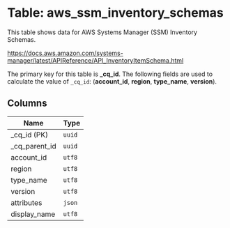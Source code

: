 # Table: aws_ssm_inventory_schemas

This table shows data for AWS Systems Manager (SSM) Inventory Schemas.

https://docs.aws.amazon.com/systems-manager/latest/APIReference/API_InventoryItemSchema.html

The primary key for this table is **_cq_id**.
The following fields are used to calculate the value of `_cq_id`: (**account_id**, **region**, **type_name**, **version**).

## Columns

| Name          | Type          |
| ------------- | ------------- |
|_cq_id (PK)|`uuid`|
|_cq_parent_id|`uuid`|
|account_id|`utf8`|
|region|`utf8`|
|type_name|`utf8`|
|version|`utf8`|
|attributes|`json`|
|display_name|`utf8`|
